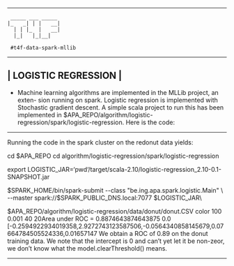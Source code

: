 -------------------------------------------------------------------------------
```
 _____ ___ _____ 
|_   _| | |   __|
  | | |_  |   __|
  |_|   |_|__|   
                                                           
 #t4f-data-spark-mllib
```
-------------------------------------------------------------------------------
| LOGISTIC REGRESSION                                                         |
-------------------------------------------------------------------------------
+ Machine learning algorithms are implemented in the MLLib project, an exten-
sion running on spark. Logistic regression is implemented with Stochastic
gradient descent. A simple scala project to run this has been implemented
in $APA_REPO/algorithm/logistic-regression/spark/logistic-regression. Here
is the code:
-------------------------------------------------------------------------------
Running the code in the spark cluster on the redonut data yields:

cd $APA_REPO
cd algorithm/logistic-regression/spark/logistic-regression

export LOGISTIC_JAR=‘pwd‘/target/scala-2.10/logistic-regression_2.10-0.1-SNAPSHOT.jar

$SPARK_HOME/bin/spark-submit --class "be.ing.apa.spark.logistic.Main" \
--master spark://$SPARK_PUBLIC_DNS.local:7077 $LOGISTIC_JAR\

$APA_REPO/algorithm/logistic-regression/data/donut/donut.CSV color 100 0.001
40
20Area under ROC = 0.8874643874643875
0.0
[-0.2594922934019358,2.9272743123587506,-0.0564340858145679,0.07664784505524336,0.01657147
We obtain a ROC of 0.89 on the donut training data. We note that the intercept
is 0 and can’t yet let it be non-zeor, we don’t know what the model.clearThreshold()
means.

-------------------------------------------------------------------------------
